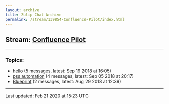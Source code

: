 ```yaml
---
layout: archive
title: Zulip Chat Archive
permalink: /stream/139854-Confluence-Pilot/index.html
---
```


## Stream: [Confluence Pilot](https://hl7webmaster.github.io/zulip-hl7-org/stream/139854-Confluence-Pilot/index.html)
---

### Topics:

* [hello](topic/hello.html) (5 messages, latest: Sep 19 2018 at 16:05)
* [pss automation](topic/pss.20automation.html) (4 messages, latest: Sep 05 2018 at 20:17)
* [Blueprint](topic/Blueprint.html) (2 messages, latest: Aug 29 2018 at 12:39)

<hr><p>Last updated: Feb 21 2020 at 15:23 UTC</p>